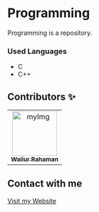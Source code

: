 # Programming
Programming is a repository.

### Used Languages
- C
- C++

## Contributors ✨

<table>
  <tr>
    <td align="center">
      <a href="https://github.com/waliurr">
        <img src="images/waliur.png" width="100px;" alt="myImg"/>
        <br />
        <sub><b>Waliur Rahaman</b></sub>
      </a>
    </td>
  </tr>
</table>

## Contact with me

 <a href="https://waliurr.github.io/waliurr/">Visit my Website</a>
